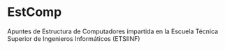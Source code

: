 EstComp
=======

Apuntes de Estructura de Computadores impartida en la Escuela Técnica Superior de Ingenieros Informáticos (ETSIINF)
